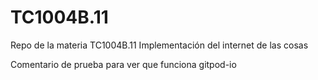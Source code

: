 # TC1004B.11
Repo de la materia TC1004B.11 Implementación del internet de las cosas

Comentario de prueba para ver que funciona gitpod-io
